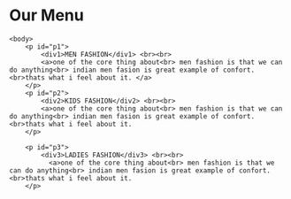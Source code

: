 <!DOCTYPE html>
<html>
<title>WWW.Github.COM</title>
<link rel="stylesheet" type="text/css" href="webb.css" />

<head>
    <h1>Our Menu</h1>

    <body>
        <p id="p1">
            <div1>MEN FASHION</div1> <br><br>
            <a>one of the core thing about<br> men fashion is that we can do anything<br> indian men fasion is great example of confort.<br>thats what i feel about it. </a>
        </p>
        <p id="p2">
            <div2>KIDS FASHION</div2> <br><br>
            <a>one of the core thing about<br> men fashion is that we can do anything<br> indian men fasion is great example of confort.<br>thats what i feel about it.
        </p>

        <p id="p3">
            <div3>LADIES FASHION</div3> <br><br>
              <a>one of the core thing about<br> men fashion is that we can do anything<br> indian men fasion is great example of confort.<br>thats what i feel about it.
        </p>


</body>
</head>
